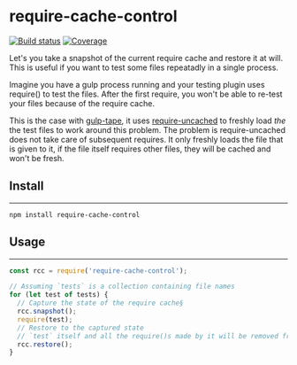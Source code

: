 # require-cache-control

[![Build status](https://img.shields.io/travis/engina/require-cache-control.svg?style=flat-square)](https://travis-ci.org/engina/require-cache-control)
[![Coverage](https://img.shields.io/codecov/c/github/engina/require-cache-control.svg?style=flat-square)](https://codecov.io/github/engina/require-cache-control)

Let's you take a snapshot of the current require cache and restore it at will. This is useful if you want to test some files repeatadly in a single process.

Imagine you have a gulp process running and your testing plugin uses require() to test the files. After the first require, you won't be able to re-test your files because of the require cache.

This is the case with [gulp-tape](https://github.com/yuanqing/gulp-tape), it uses [require-uncached](https://github.com/sindresorhus/require-uncached) to freshly load *the* the test files to work around this problem. The problem is require-uncached does not take care of subsequent requires. It only freshly loads the file that is given to it, if the file itself requires other files, they will be cached and won't be fresh.

## Install
-------
```
npm install require-cache-control
```

## Usage
-----
```javascript
const rcc = require('require-cache-control');

// Assuming `tests` is a collection containing file names
for (let test of tests) {
  // Capture the state of the require cache§
  rcc.snapshot();
  require(test);
  // Restore to the captured state
  // `test` itself and all the require()s made by it will be removed from cache
  rcc.restore(); 
}
```
